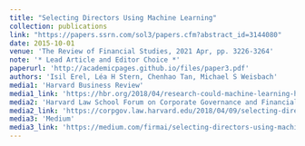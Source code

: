 ```yaml
---
title: "Selecting Directors Using Machine Learning"
collection: publications
link: "https://papers.ssrn.com/sol3/papers.cfm?abstract_id=3144080"
date: 2015-10-01
venue: 'The Review of Financial Studies, 2021 Apr, pp. 3226-3264'
note: '* Lead Article and Editor Choice *'
paperurl: 'http://academicpages.github.io/files/paper3.pdf'
authors: 'Isil Erel, Léa H Stern, Chenhao Tan, Michael S Weisbach'
media1: 'Harvard Business Review'
media1_link: 'https://hbr.org/2018/04/research-could-machine-learning-help-companies-select-better-board-directors'
media2: 'Harvard Law School Forum on Corporate Governance and Financial Regulation'
media2_link: 'https://corpgov.law.harvard.edu/2018/04/09/selecting-directors-using-machine-learning/'
media3: 'Medium'
media3_link: 'https://medium.com/firmai/selecting-directors-using-machine-learning-b1663bf3b7e4'
---
```

